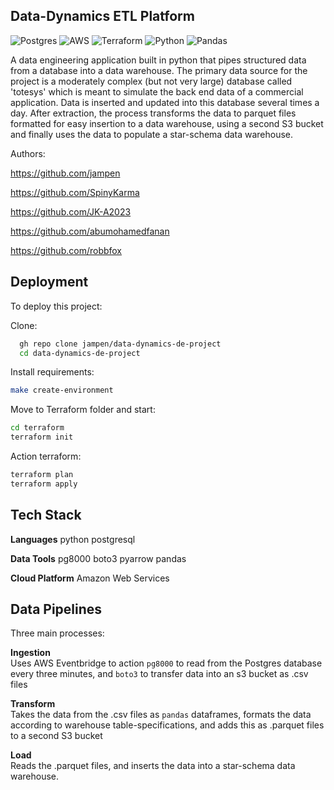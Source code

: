 ## Data-Dynamics ETL Platform

![Postgres](https://img.shields.io/badge/postgres-%23316192.svg?style=for-the-badge&logo=postgresql&logoColor=white)
![AWS](https://img.shields.io/badge/AWS-%23FF9900.svg?style=for-the-badge&logo=amazon-aws&logoColor=white)
![Terraform](https://img.shields.io/badge/terraform-%235835CC.svg?style=for-the-badge&logo=terraform&logoColor=white)
![Python](https://img.shields.io/badge/python-3670A0?style=for-the-badge&logo=python&logoColor=ffdd54)
![Pandas](https://img.shields.io/badge/pandas-%23150458.svg?style=for-the-badge&logo=pandas&logoColor=white)

A data engineering application built in python that pipes structured data from a database into a data warehouse. The primary data source for the project is a moderately complex (but not very large) database called 'totesys' which is meant to simulate the back end data of a commercial application. Data is inserted and updated into this database several times a day. After extraction, the process transforms the data to parquet files formatted for easy insertion to a data warehouse, using a second S3 bucket and finally uses the data to populate a star-schema data warehouse.

Authors:

https://github.com/jampen

https://github.com/SpinyKarma

https://github.com/JK-A2023

https://github.com/abumohamedfanan

https://github.com/robbfox

## Deployment

To deploy this project:


Clone:



```bash
  gh repo clone jampen/data-dynamics-de-project
  cd data-dynamics-de-project
```
Install requirements:

```bash
make create-environment
```
Move to Terraform folder and start:
```bash
cd terraform
terraform init 
```
Action terraform:
```bash
terraform plan
terraform apply
```

## Tech Stack

**Languages** python postgresql

**Data Tools** pg8000 boto3 pyarrow pandas

**Cloud Platform** Amazon Web Services


## Data Pipelines

Three main processes:

**Ingestion**   
    Uses AWS Eventbridge to action ```pg8000``` to read from the Postgres database every three minutes, and ```boto3``` to transfer data into an s3 bucket as .csv files

**Transform**   
    Takes the data from the .csv files as ```pandas``` dataframes, formats the data according to warehouse table-specifications, and adds this as .parquet files to a second S3 bucket

**Load**   
    Reads the .parquet files, and inserts the data into a star-schema data warehouse.
